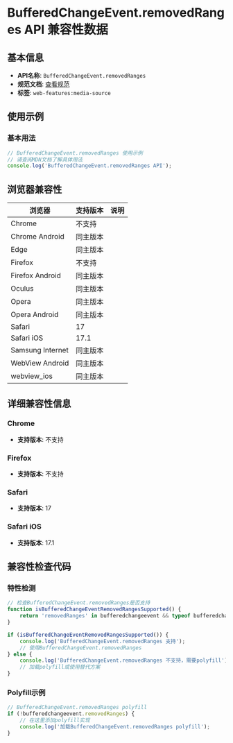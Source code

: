 # BufferedChangeEvent.removedRanges API 兼容性数据

## 基本信息

- **API名称**: `BufferedChangeEvent.removedRanges`
- **规范文档**: [查看规范](https://w3c.github.io/media-source/#dom-bufferedchangeevent-removedranges)
- **标签**: `web-features:media-source`

## 使用示例

### 基本用法

```javascript
// BufferedChangeEvent.removedRanges 使用示例
// 请查阅MDN文档了解具体用法
console.log('BufferedChangeEvent.removedRanges API');
```

## 浏览器兼容性

| 浏览器 | 支持版本 | 说明 |
|--------|----------|------|
| Chrome | 不支持 |  |
| Chrome Android | 同主版本 |  |
| Edge | 同主版本 |  |
| Firefox | 不支持 |  |
| Firefox Android | 同主版本 |  |
| Oculus | 同主版本 |  |
| Opera | 同主版本 |  |
| Opera Android | 同主版本 |  |
| Safari | 17 |  |
| Safari iOS | 17.1 |  |
| Samsung Internet | 同主版本 |  |
| WebView Android | 同主版本 |  |
| webview_ios | 同主版本 |  |

## 详细兼容性信息

### Chrome

- **支持版本**: 不支持

### Firefox

- **支持版本**: 不支持

### Safari

- **支持版本**: 17

### Safari iOS

- **支持版本**: 17.1

## 兼容性检查代码

### 特性检测

```javascript
// 检查BufferedChangeEvent.removedRanges是否支持
function isBufferedChangeEventRemovedRangesSupported() {
    return 'removedRanges' in bufferedchangeevent && typeof bufferedchangeevent.removedRanges === 'function';
}

if (isBufferedChangeEventRemovedRangesSupported()) {
    console.log('BufferedChangeEvent.removedRanges 支持');
    // 使用BufferedChangeEvent.removedRanges
} else {
    console.log('BufferedChangeEvent.removedRanges 不支持，需要polyfill');
    // 加载polyfill或使用替代方案
}
```

### Polyfill示例

```javascript
// BufferedChangeEvent.removedRanges polyfill
if (!bufferedchangeevent.removedRanges) {
    // 在这里添加polyfill实现
    console.log('加载BufferedChangeEvent.removedRanges polyfill');
}
```

